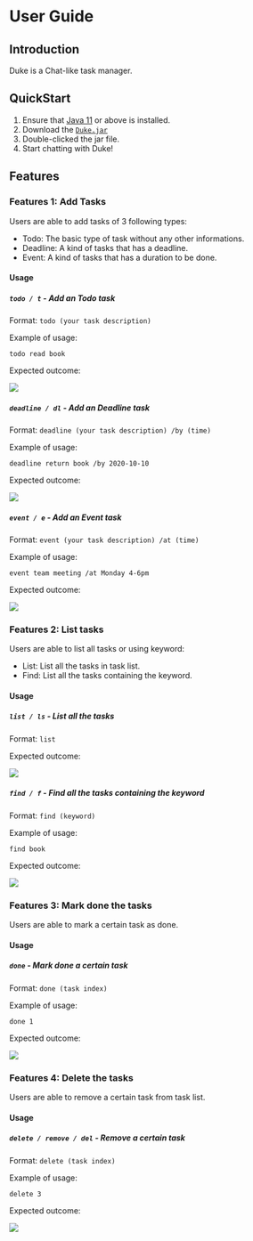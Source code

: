 # User Guide

## Introduction
Duke is a Chat-like task manager.

## QuickStart
1. Ensure that [Java 11](https://www.oracle.com/java/technologies/javase-jdk11-downloads.html) or above is installed.
2. Download the [`Duke.jar`](https://github.com/Nauw1010/ip/releases)
3. Double-clicked the jar file.
4. Start chatting with Duke!

## Features 

### Features 1: Add Tasks
Users are able to add tasks of 3 following types:

* Todo: The basic type of task without any other informations.
* Deadline: A kind of tasks that has a deadline.
* Event: A kind of tasks that has a duration to be done.

#### Usage

##### `todo / t` - Add an Todo task

Format:
`todo (your task description)`

Example of usage: 

`todo read book`

Expected outcome:

![](images/todo.png)

##### `deadline / dl` - Add an Deadline task

Format:
`deadline (your task description) /by (time)`

Example of usage: 

`deadline return book /by 2020-10-10`

Expected outcome:

![](images/deadline.png)

##### `event / e` - Add an Event task

Format:
`event (your task description) /at (time)`

Example of usage: 

`event team meeting /at Monday 4-6pm`

Expected outcome:

![](images/event.png)

### Features 2: List tasks
Users are able to list all tasks or using keyword:

* List: List all the tasks in task list.
* Find: List all the tasks containing the keyword.

#### Usage

##### `list / ls` - List all the tasks

Format:
`list`

Expected outcome:

![](images/list.png)

##### `find / f` - Find all the tasks containing the keyword

Format:
`find (keyword)`

Example of usage: 

`find book`

Expected outcome:

![](images/find.png)

### Features 3: Mark done the tasks
Users are able to mark a certain task as done.

#### Usage

##### `done` - Mark done a certain task

Format:
`done (task index)`

Example of usage: 

`done 1`

Expected outcome:

![](images/done.png)

### Features 4: Delete the tasks
Users are able to remove a certain task from task list.

#### Usage

##### `delete / remove / del` - Remove a certain task

Format:
`delete (task index)`

Example of usage: 

`delete 3`

Expected outcome:

![](images/delete.png)
